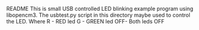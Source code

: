 README
This is small USB controlled LED blinking example program using libopencm3. The usbtest.py script in this directory maybe used to control the LED.
Where R - RED led
      G - GREEN led
     OFF- Both leds OFF

